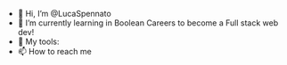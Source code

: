 - 👋 Hi, I’m @LucaSpennato
- 🌱 I’m currently learning in Boolean Careers to become a Full stack web dev!
- :wrench: My tools: 
- 📫 How to reach me 

<!---
LucaSpennato/LucaSpennato is a ✨ special ✨ repository because its `README.md` (this file) appears on your GitHub profile.
You can click the Preview link to take a look at your changes.
--->
